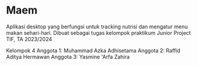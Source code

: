 # Maem
Aplikasi desktop yang berfungsi untuk tracking nutrisi dan mengatur menu makan sehari-hari. Dibuat sebagai tugas kelompok praktikum Junior Project TIF, TA 2023/2024

Kelompok 4
Anggota 1: Muhammad Azka Adhisetama
Anggota 2: Raffid Aditya Hermawan
Anggota 3: Yasmine 'Arfa Zahira
